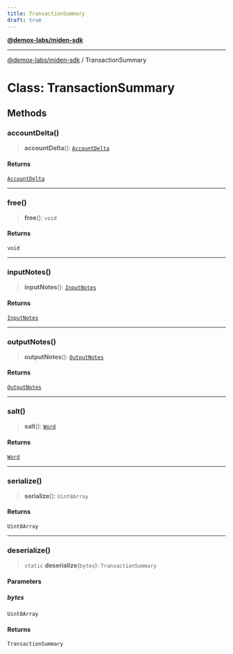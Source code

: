 ```yaml
---
title: TransactionSummary
draft: true
---
```


[**@demox-labs/miden-sdk**](../index)

***

[@demox-labs/miden-sdk](../index) / TransactionSummary

# Class: TransactionSummary

## Methods

### accountDelta()

> **accountDelta**(): [`AccountDelta`](AccountDelta)

#### Returns

[`AccountDelta`](AccountDelta)

***

### free()

> **free**(): `void`

#### Returns

`void`

***

### inputNotes()

> **inputNotes**(): [`InputNotes`](InputNotes)

#### Returns

[`InputNotes`](InputNotes)

***

### outputNotes()

> **outputNotes**(): [`OutputNotes`](OutputNotes)

#### Returns

[`OutputNotes`](OutputNotes)

***

### salt()

> **salt**(): [`Word`](Word)

#### Returns

[`Word`](Word)

***

### serialize()

> **serialize**(): `Uint8Array`

#### Returns

`Uint8Array`

***

### deserialize()

> `static` **deserialize**(`bytes`): `TransactionSummary`

#### Parameters

##### bytes

`Uint8Array`

#### Returns

`TransactionSummary`
